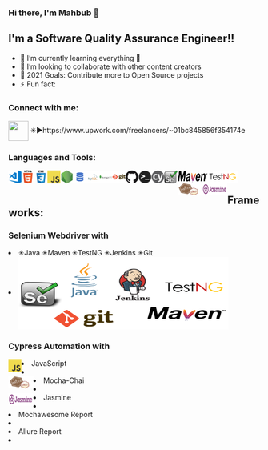 ### Hi there, I'm Mahbub 👋


## I'm a Software Quality Assurance Engineer!!
- 🌱 I’m currently learning everything 🤣
- 👯 I’m looking to collaborate with other content creators
- 🥅 2021 Goals: Contribute more to Open Source projects
- ⚡ Fun fact: 

### Connect with me:
<img align="center"  width="40px" height="40px" background= "white" src="https://cdn.jsdelivr.net/npm/simple-icons@v3/icons/upwork.svg"/>
✳▶https://www.upwork.com/freelancers/~01bc845856f354174e


<br />

### Languages and Tools:
<img align="left" alt="Visual Studio Code" width="26px" src="https://raw.githubusercontent.com/github/explore/80688e429a7d4ef2fca1e82350fe8e3517d3494d/topics/visual-studio-code/visual-studio-code.png" />
<img align="left" alt="HTML5" width="26px" src="https://raw.githubusercontent.com/github/explore/80688e429a7d4ef2fca1e82350fe8e3517d3494d/topics/html/html.png" />
<img align="left" alt="CSS3" width="26px" src="https://raw.githubusercontent.com/github/explore/80688e429a7d4ef2fca1e82350fe8e3517d3494d/topics/css/css.png" />
<img align="left" alt="JavaScript" width="26px" src="https://raw.githubusercontent.com/github/explore/80688e429a7d4ef2fca1e82350fe8e3517d3494d/topics/javascript/javascript.png" />
<img align="left" alt="Node.js" width="26px" src="https://raw.githubusercontent.com/github/explore/80688e429a7d4ef2fca1e82350fe8e3517d3494d/topics/nodejs/nodejs.png" />
<img align="left" alt="SQL" width="26px" src="https://raw.githubusercontent.com/github/explore/80688e429a7d4ef2fca1e82350fe8e3517d3494d/topics/sql/sql.png" />
<img align="left" alt="MySQL" width="26px" src="https://raw.githubusercontent.com/github/explore/80688e429a7d4ef2fca1e82350fe8e3517d3494d/topics/mysql/mysql.png" />
<img align="left" alt="MongoDB" width="26px" src="https://raw.githubusercontent.com/github/explore/80688e429a7d4ef2fca1e82350fe8e3517d3494d/topics/mongodb/mongodb.png" />
<img align="left" alt="Git" width="26px" src="https://raw.githubusercontent.com/github/explore/80688e429a7d4ef2fca1e82350fe8e3517d3494d/topics/git/git.png" />
<img align="left" alt="GitHub" width="26px" src="https://raw.githubusercontent.com/github/explore/78df643247d429f6cc873026c0622819ad797942/topics/github/github.png" />
<img align="left" alt="Terminal" width="26px" src="https://raw.githubusercontent.com/github/explore/80688e429a7d4ef2fca1e82350fe8e3517d3494d/topics/terminal/terminal.png" />
<img align="left" alt="Cypress" width="26px" src="https://raw.githubusercontent.com/Mahbub091/Mahbub091/master/Images/Cypress.png" />
<img align="left" alt="Selenium" width="26px" src="https://raw.githubusercontent.com/Mahbub091/Mahbub091/master/Images/371438.svg" />
<img align="left" alt="Maven" width="60px" height="25px" src="https://raw.githubusercontent.com/Mahbub091/Mahbub091/master/Images/Maven.png" />
<img align="left" alt="TestNG" width="60px" src="https://raw.githubusercontent.com/Mahbub091/Mahbub091/master/Images/TestNG.png" />
<img align="left" alt="MochaChai" width="50px" height="25px" src="https://raw.githubusercontent.com/Mahbub091/Mahbub091/master/Images/Mochachai.png" />
<img align="left" alt="Jasmine" width="50px" height="25px"  src="https://raw.githubusercontent.com/Mahbub091/Mahbub091/master/Images/Jasmine.png" />

<br />

## Frameworks:

### Selenium Webdriver with 
<li>
✳Java
✳Maven
✳TestNG
✳Jenkins
✳Git
 <li/>
<img align="center" alt="Selenium Framework " width="420px" height="145px" display="flex" src="https://raw.githubusercontent.com/Mahbub091/Mahbub091/master/Images/Selenium-Java%20Complete%20Framework.png" />

<br />

### Cypress Automation with
<li>JavaScript <img align="left" alt="JavaScript" width="26px" src="https://raw.githubusercontent.com/github/explore/80688e429a7d4ef2fca1e82350fe8e3517d3494d/topics/javascript/javascript.png" /> <li/>
<li>Mocha-Chai <img align="left" alt="MochaChai" width="50px" height="25px" src="https://raw.githubusercontent.com/Mahbub091/Mahbub091/master/Images/Mochachai.png" /><li/>
<li>Jasmine <img align="left" alt="Jasmine" width="50px" height="25px"  src="https://raw.githubusercontent.com/Mahbub091/Mahbub091/master/Images/Jasmine.png" /><li/>
<li>Mochawesome Report <li/>
<li>Allure Report <li/>
